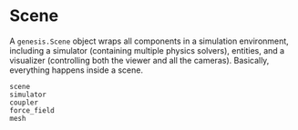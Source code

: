 # Scene
A ``genesis.Scene`` object wraps all components in a simulation environment, including a simulator (containing multiple physics solvers), entities, and a visualizer (controlling both the viewer and all the cameras).
Basically, everything happens inside a scene.

```{toctree}
scene
simulator
coupler
force_field
mesh
```
